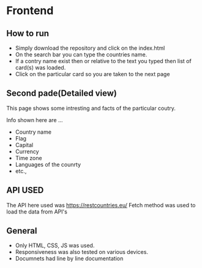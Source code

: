 <h1>Frontend</h1>

<h2>How to run</h2>
<ul>
  <li>Simply download the repository and click on the index.html</li>
  <li>On the search bar you can type the countries name.</li>
  <li>If a contry name exist then or relative to the text you typed then list of card(s) was loaded.</li>
  <li>Click on the particular card so you are taken to the next page</li>
</ul>

<h2>Second pade(Detailed view)</h2>
<p>This page shows some intresting and facts of the particular coutry. </p>
<p>Info shown here are ...</p>
<ul>
 <li>Country name</li>
  <li>Flag</li>
  <li>Capital</li>
  <li>Currency</li>
  <li>Time zone</li>
  <li>Languages of the counrty</li>
  <li>etc.,</li>
 </ul>
   
<h2>API USED</h2>

The API here used was <a href="https://restcountries.eu/">https://restcountries.eu/ </a>
Fetch method was used to load the data from API's

<h2>General</h2>
<ul>
<li>Only HTML, CSS, JS was used.</li>
<li>Responsiveness was also tested on various devices.</li>
  <li>Documnets had line by line documentation</li>
</ul>
